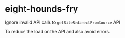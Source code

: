 # eight-hounds-fry

Ignore invalid API calls to `getSiteRedirectFromSource` API

To reduce the load on the API and also avoid errors.
